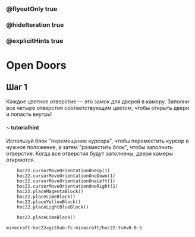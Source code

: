 ### @flyoutOnly true
### @hideIteration true
### @explicitHints true


# Open Doors

## Шаг 1  
Каждое цветное отверстие — это замок для дверей в камеру. Заполни все четыре отверстия соответствующим цветом, чтобы открыть двери и попасть внутрь!  

#### ~ tutorialhint 
Используй блок "перемещение курсора", чтобы переместить курсор в нужное положение, а затем "разместить блок", чтобы заполнить отверстие. Когда все отверстия будут заполнены, двери камеры откроются.  

```ghost
    hoc22.cursorMoveOrientationOneUp(1)
    hoc22.cursorMoveOrientationOneDown(1)
    hoc22.cursorMoveOrientationOneLeft(1)
    hoc22.cursorMoveOrientationOneRight(1)
    hoc22.placeMagentaBlock()
    hoc22.placeLimeBlock()
    hoc22.placeYellowBlock()
    hoc22.placeLightBlueBlock()

```
```template
    hoc22.placeLimeBlock()
```

```package
minecraft-hoc22=github:fc-minecraft/hoc22-ts#v0.0.5
```